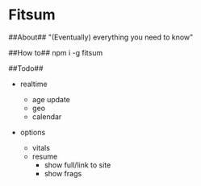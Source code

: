 Fitsum
=======


##About##
"(Eventually) everything you need to know"

##How to##
npm i -g fitsum

##Todo##
- realtime 
	- age update
	- geo
	- calendar

- options
	- vitals
	- resume
		- show full/link to site
		- show frags


